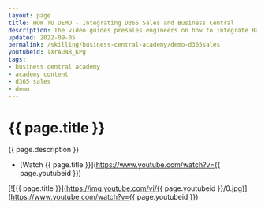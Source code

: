 ```yaml
---
layout: page
title: HOW TO DEMO - Integrating D365 Sales and Business Central
description: The video guides presales engineers on how to integrate Business Central with Dynamics 365 Sales.
updated: 2022-09-05
permalink: /skilling/business-central-academy/demo-d365sales
youtubeid: IXrAuN8_KPg
tags: 
- business central academy
- academy content
- d365 sales
- demo
---
```


# {{ page.title }}

{{ page.description }}

* [Watch {{ page.title }}](https://www.youtube.com/watch?v={{ page.youtubeid }})

[![{{ page.title }}](https://img.youtube.com/vi/{{ page.youtubeid }}/0.jpg)](https://www.youtube.com/watch?v={{ page.youtubeid }})

